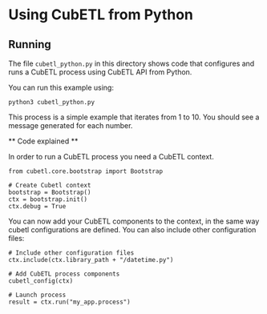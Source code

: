 # Using CubETL from Python

## Running

The file `cubetl_python.py` in this directory shows code that configures and
runs a CubETL process using CubETL API from Python.

You can run this example using:

    python3 cubetl_python.py

This process is a simple example that iterates from 1 to 10. You should see
a message generated for each number.

** Code explained **

In order to run a CubETL process you need a CubETL context.

    from cubetl.core.bootstrap import Bootstrap

    # Create Cubetl context
    bootstrap = Bootstrap()
    ctx = bootstrap.init()
    ctx.debug = True

You can now add your CubETL components to the context, in the same way
cubetl configurations are defined. You can also include other configuration
files:

    # Include other configuration files
    ctx.include(ctx.library_path + "/datetime.py")

    # Add CubETL process components
    cubetl_config(ctx)

    # Launch process
    result = ctx.run("my_app.process")


